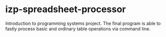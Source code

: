 # izp-spreadsheet-processor
Introduction to programming systems project. The final program is able to fastly process basic and ordinary table operations via command line.
